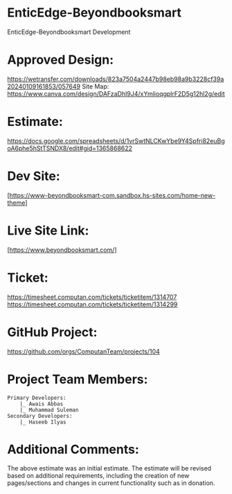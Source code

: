 # EnticEdge-Beyondbooksmart
EnticEdge-Beyondbooksmart Development

# Approved Design:
https://wetransfer.com/downloads/823a7504a2447b98eb98a9b3228cf39a20240109161853/057649
Site Map: https://www.canva.com/design/DAFzaDhI9J4/xYmlioqgplrF2D5g12hl2g/edit

# Estimate:
https://docs.google.com/spreadsheets/d/1vrSwtNLCKwYbe9Y4Spfri82euBgoA6phe5hStTSNDX8/edit#gid=1365868622

# Dev Site:
[https://www-beyondbooksmart-com.sandbox.hs-sites.com/home-new-theme]

# Live Site Link:
[https://www.beyondbooksmart.com/]

# Ticket:
https://timesheet.computan.com/tickets/ticketitem/1314707
https://timesheet.computan.com/tickets/ticketitem/1314299

# GitHub Project:
https://github.com/orgs/ComputanTeam/projects/104

# Project Team Members:
	Primary Developers:
		|_ Awais Abbas
		|_ Muhammad Suleman
	Secondary Developers:
		|_ Haseeb Ilyas

# Additional Comments:
The above estimate was an initial estimate. The estimate will be revised based on additional requirements, including the creation of new pages/sections and changes in current functionality such as in donation.

